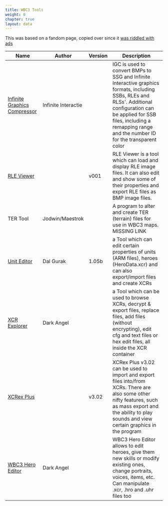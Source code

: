 ```yaml
---
title: WBC3 Tools
weight: 0
chapter: true
layout: data
---
```



This was based on a fandom page, copied over since it [was riddled with ads](https://etheria.fandom.com/wiki/Tool_Downloads)

Name|Author|Version|Description
---|---|---|---
[Infinite Graphics Compressor](https://xackery.com/tpe/tool/Infinite_Graphics_Compressor.zip)|Infinite Interactie||IGC is used to convert BMPs to SSG and Infinite Interactive graphics formats, including SSBs, RLEs and RLSs'. Additional configuration can be applied for SSB files, including a remapping range and the number ID for the transparent color
[RLE Viewer](https://xackery.com/tpe/tool/RLEViewer_v001.zip)||v001|RLE Viewer is a tool which can load and display RLE image files. It can also edit and show some of their properties and export RLE files as BMP image files. 
TER Tool|Jodwin/Maestrok||A program to alter and create TER (terrain) files for use in WBC3 maps. MISSING LINK 
[Unit Editor](https://xackery.com/tpe/tool/Unit-Editor-1.05b.zip)|Dal Gurak|1.05b|a Tool which can edit certain properties of units (ARM files), heroes (HeroData.xcr) and can also export/import files and create XCRs
[XCR Explorer](https://xackery.com/tpe/tool/XCR-Explorer.zip)|Dark Angel||a Tool which can be used to browse XCRs, decrypt & export files, replace files, add files (without encrypting), edit cfg and text files or hex edit files, all inside the XCR container
[XCRex Plus](https://xackery.com/tpe/tool/xcrexplus302.zip)||v3.02|XCRex Plus v3.02 can be used to import and export files into/from XCRs. There are also some other nifty features, such as mass export and the ability to play sounds and view certain graphics in the program
[WBC3 Hero Editor](https://xackery.com/tpe/tool/WBC3Hero.zip)|Dark Angel||WBC3 Hero Editor allows to edit heroes, give them new skills or modify existing ones, change portraits, voices, items, etc. Can manipulate .xcr, .hro and .uhr files too
